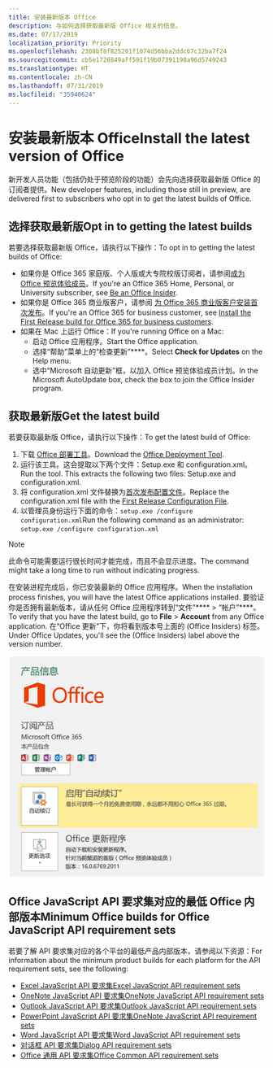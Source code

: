 ```yaml
---
title: 安装最新版本 Office
description: 与如何选择获取最新版 Office 相关的信息。
ms.date: 07/17/2019
localization_priority: Priority
ms.openlocfilehash: 2308bf8f825201f1074d56bba2ddc67c32ba7f24
ms.sourcegitcommit: cb5e1726849aff591f19b07391198a96d5749243
ms.translationtype: HT
ms.contentlocale: zh-CN
ms.lasthandoff: 07/31/2019
ms.locfileid: "35940624"
---
```

# <a name="install-the-latest-version-of-office"></a><span data-ttu-id="e9877-103">安装最新版本 Office</span><span class="sxs-lookup"><span data-stu-id="e9877-103">Install the latest version of Office</span></span>

<span data-ttu-id="e9877-104">新开发人员功能（包括仍处于预览阶段的功能）会先向选择获取最新版 Office 的订阅者提供。</span><span class="sxs-lookup"><span data-stu-id="e9877-104">New developer features, including those still in preview, are delivered first to subscribers who opt in to get the latest builds of Office.</span></span>

## <a name="opt-in-to-getting-the-latest-builds"></a><span data-ttu-id="e9877-105">选择获取最新版</span><span class="sxs-lookup"><span data-stu-id="e9877-105">Opt in to getting the latest builds</span></span>

<span data-ttu-id="e9877-106">若要选择获取最新版 Office，请执行以下操作：</span><span class="sxs-lookup"><span data-stu-id="e9877-106">To opt in to getting the latest builds of Office:</span></span>

- <span data-ttu-id="e9877-107">如果你是 Office 365 家庭版、个人版或大专院校版订阅者，请参阅[成为 Office 预览体验成员](https://products.office.com/office-insider)。</span><span class="sxs-lookup"><span data-stu-id="e9877-107">If you're an Office 365 Home, Personal, or University subscriber, see [Be an Office Insider](https://products.office.com/office-insider).</span></span>
- <span data-ttu-id="e9877-108">如果你是 Office 365 商业版客户，请参阅 [为 Office 365 商业版客户安装首次发布](https://support.office.com/article/Install-the-First-Release-build-for-Office-365-for-business-customers-4dd8ba40-73c0-4468-b778-c7b744d03ead)。</span><span class="sxs-lookup"><span data-stu-id="e9877-108">If you're an Office 365 for business customer, see [Install the First Release build for Office 365 for business customers](https://support.office.com/article/Install-the-First-Release-build-for-Office-365-for-business-customers-4dd8ba40-73c0-4468-b778-c7b744d03ead).</span></span>
- <span data-ttu-id="e9877-109">如果在 Mac 上运行 Office：</span><span class="sxs-lookup"><span data-stu-id="e9877-109">If you're running Office on a Mac:</span></span>
  - <span data-ttu-id="e9877-110">启动 Office 应用程序。</span><span class="sxs-lookup"><span data-stu-id="e9877-110">Start the Office application.</span></span>
  - <span data-ttu-id="e9877-111">选择“帮助”菜单上的“检查更新”\*\*\*\*。</span><span class="sxs-lookup"><span data-stu-id="e9877-111">Select **Check for Updates** on the Help menu.</span></span>
  - <span data-ttu-id="e9877-112">选中“Microsoft 自动更新”框，以加入 Office 预览体验成员计划。</span><span class="sxs-lookup"><span data-stu-id="e9877-112">In the Microsoft AutoUpdate box, check the box to join the Office Insider program.</span></span>

## <a name="get-the-latest-build"></a><span data-ttu-id="e9877-113">获取最新版</span><span class="sxs-lookup"><span data-stu-id="e9877-113">Get the latest build</span></span>

<span data-ttu-id="e9877-114">若要获取最新版 Office，请执行以下操作：</span><span class="sxs-lookup"><span data-stu-id="e9877-114">To get the latest build of Office:</span></span>

1. <span data-ttu-id="e9877-115">下载 [Office 部署工具](https://www.microsoft.com/download/details.aspx?id=49117)。</span><span class="sxs-lookup"><span data-stu-id="e9877-115">Download the [Office Deployment Tool](https://www.microsoft.com/download/details.aspx?id=49117).</span></span>
2. <span data-ttu-id="e9877-p101">运行该工具。这会提取以下两个文件：Setup.exe 和 configuration.xml。</span><span class="sxs-lookup"><span data-stu-id="e9877-p101">Run the tool. This extracts the following two files: Setup.exe and configuration.xml.</span></span>
3. <span data-ttu-id="e9877-118">将 configuration.xml 文件替换为[首次发布配置文件](https://raw.githubusercontent.com/OfficeDev/Office-Add-in-Commands-Samples/master/Tools/FirstReleaseConfig/configuration.xml)。</span><span class="sxs-lookup"><span data-stu-id="e9877-118">Replace the configuration.xml file with the [First Release Configuration File](https://raw.githubusercontent.com/OfficeDev/Office-Add-in-Commands-Samples/master/Tools/FirstReleaseConfig/configuration.xml).</span></span>
4. <span data-ttu-id="e9877-119">以管理员身份运行下面的命令：`setup.exe /configure configuration.xml`</span><span class="sxs-lookup"><span data-stu-id="e9877-119">Run the following command as an administrator:  `setup.exe /configure configuration.xml`</span></span>

> [!NOTE]
> <span data-ttu-id="e9877-120">此命令可能需要运行很长时间才能完成，而且不会显示进度。</span><span class="sxs-lookup"><span data-stu-id="e9877-120">The command might take a long time to run without indicating progress.</span></span>

<span data-ttu-id="e9877-121">在安装进程完成后，你已安装最新的 Office 应用程序。</span><span class="sxs-lookup"><span data-stu-id="e9877-121">When the installation process finishes, you will have the latest Office applications installed.</span></span> <span data-ttu-id="e9877-122">要验证你是否拥有最新版本，请从任何 Office 应用程序转到“文件”\*\*\*\* > “帐户”\*\*\*\*。</span><span class="sxs-lookup"><span data-stu-id="e9877-122">To verify that you have the latest build, go to **File** > **Account** from any Office application.</span></span> <span data-ttu-id="e9877-123">在“Office 更新”下，你将看到版本号上面的 (Office Insiders) 标签。</span><span class="sxs-lookup"><span data-stu-id="e9877-123">Under Office Updates, you'll see the (Office Insiders) label above the version number.</span></span>

![显示产品信息的屏幕截图（带有 Office Insiders 标签）](../images/office-insiders.png)

## <a name="minimum-office-builds-for-office-javascript-api-requirement-sets"></a><span data-ttu-id="e9877-125">Office JavaScript API 要求集对应的最低 Office 内部版本</span><span class="sxs-lookup"><span data-stu-id="e9877-125">Minimum Office builds for Office JavaScript API requirement sets</span></span>

<span data-ttu-id="e9877-126">若要了解 API 要求集对应的各个平台的最低产品内部版本，请参阅以下资源：</span><span class="sxs-lookup"><span data-stu-id="e9877-126">For information about the minimum product builds for each platform for the API requirement sets, see the following:</span></span>

- [<span data-ttu-id="e9877-127">Excel JavaScript API 要求集</span><span class="sxs-lookup"><span data-stu-id="e9877-127">Excel JavaScript API requirement sets</span></span>](/office/dev/add-ins/reference/requirement-sets/excel-api-requirement-sets)
- [<span data-ttu-id="e9877-128">OneNote JavaScript API 要求集</span><span class="sxs-lookup"><span data-stu-id="e9877-128">OneNote JavaScript API requirement sets</span></span>](/office/dev/add-ins/reference/requirement-sets/onenote-api-requirement-sets)
- [<span data-ttu-id="e9877-129">Outlook JavaScript API 要求集</span><span class="sxs-lookup"><span data-stu-id="e9877-129">Outlook JavaScript API requirement sets</span></span>](/office/dev/add-ins/reference/requirement-sets/outlook-api-requirement-sets)
- [<span data-ttu-id="e9877-130">PowerPoint JavaScript API 要求集</span><span class="sxs-lookup"><span data-stu-id="e9877-130">OneNote JavaScript API requirement sets</span></span>](/office/dev/add-ins/reference/requirement-sets/powerpoint-api-requirement-sets)
- [<span data-ttu-id="e9877-131">Word JavaScript API 要求集</span><span class="sxs-lookup"><span data-stu-id="e9877-131">Word JavaScript API requirement sets</span></span>](/office/dev/add-ins/reference/requirement-sets/word-api-requirement-sets)
- [<span data-ttu-id="e9877-132">对话框 API 要求集</span><span class="sxs-lookup"><span data-stu-id="e9877-132">Dialog API requirement sets</span></span>](/office/dev/add-ins/reference/requirement-sets/dialog-api-requirement-sets)
- [<span data-ttu-id="e9877-133">Office 通用 API 要求集</span><span class="sxs-lookup"><span data-stu-id="e9877-133">Office Common API requirement sets</span></span>](/office/dev/add-ins/reference/requirement-sets/office-add-in-requirement-sets)
